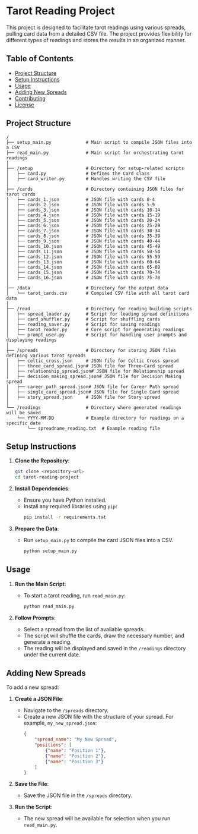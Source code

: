 # Tarot Reading Project

This project is designed to facilitate tarot readings using various spreads, pulling card data from a detailed CSV file. The project provides flexibility for different types of readings and stores the results in an organized manner.

## Table of Contents

- [Project Structure](#project-structure)
- [Setup Instructions](#setup-instructions)
- [Usage](#usage)
- [Adding New Spreads](#adding-new-spreads)
- [Contributing](#contributing)
- [License](#license)

## Project Structure

```
/
├── setup_main.py             # Main script to compile JSON files into a CSV
├── read_main.py              # Main script for orchestrating tarot readings
│
├── /setup                    # Directory for setup-related scripts
│   ├── card.py               # Defines the Card class
│   ├── card_writer.py        # Handles writing the CSV file
│
├── /cards                    # Directory containing JSON files for tarot cards
│   ├── cards_1.json          # JSON file with cards 0-4
│   ├── cards_2.json          # JSON file with cards 5-9
│   ├── cards_3.json          # JSON file with cards 10-14
│   ├── cards_4.json          # JSON file with cards 15-19
│   ├── cards_5.json          # JSON file with cards 20-24
│   ├── cards_6.json          # JSON file with cards 25-29
│   ├── cards_7.json          # JSON file with cards 30-34
│   ├── cards_8.json          # JSON file with cards 35-39
│   ├── cards_9.json          # JSON file with cards 40-44
│   ├── cards_10.json         # JSON file with cards 45-49
│   ├── cards_11.json         # JSON file with cards 50-54
│   ├── cards_12.json         # JSON file with cards 55-59
│   ├── cards_13.json         # JSON file with cards 60-64
│   ├── cards_14.json         # JSON file with cards 65-69
│   ├── cards_15.json         # JSON file with cards 70-74
│   ├── cards_16.json         # JSON file with cards 75-78
│
├── /data                     # Directory for the output data
│   └── tarot_cards.csv       # Compiled CSV file with all tarot card data
│
├── /read                     # Directory for reading building scripts
│   ├── spread_loader.py      # Script for loading spread definitions
│   ├── card_shuffler.py      # Script for shuffling cards
│   ├── reading_saver.py      # Script for saving readings
│   ├── tarot_reader.py       # Core script for generating readings
│   └── prompt_user.py        # Script for handling user prompts and displaying readings
│
├── /spreads                  # Directory for storing JSON files defining various tarot spreads
│   ├── celtic_cross.json     # JSON file for Celtic Cross spread
│   ├── three_card_spread.json# JSON file for Three-Card spread
│   ├── relationship_spread.json# JSON file for Relationship spread
│   ├── decision_making_spread.json# JSON file for Decision Making spread
│   ├── career_path_spread.json# JSON file for Career Path spread
│   ├── single_card_spread.json# JSON file for Single Card spread
│   ├── story_spread.json     # JSON file for Story spread
│
└── /readings                 # Directory where generated readings will be saved
    └── YYYY-MM-DD            # Example directory for readings on a specific date
        └── spreadname_reading.txt  # Example reading file
```

## Setup Instructions

1. **Clone the Repository**:
   ```sh
   git clone <repository-url>
   cd tarot-reading-project
   ```

2. **Install Dependencies**:
   - Ensure you have Python installed.
   - Install any required libraries using `pip`:
     ```sh
     pip install -r requirements.txt
     ```

3. **Prepare the Data**:
   - Run `setup_main.py` to compile the card JSON files into a CSV.
     ```sh
     python setup_main.py
     ```

## Usage

1. **Run the Main Script**:
   - To start a tarot reading, run `read_main.py`:
     ```sh
     python read_main.py
     ```

2. **Follow Prompts**:
   - Select a spread from the list of available spreads.
   - The script will shuffle the cards, draw the necessary number, and generate a reading.
   - The reading will be displayed and saved in the `/readings` directory under the current date.

## Adding New Spreads

To add a new spread:

1. **Create a JSON File**:
   - Navigate to the `/spreads` directory.
   - Create a new JSON file with the structure of your spread. For example, `my_new_spread.json`:
     ```json
     {
         "spread_name": "My New Spread",
         "positions": [
             {"name": "Position 1"},
             {"name": "Position 2"},
             {"name": "Position 3"}
         ]
     }
     ```

2. **Save the File**:
   - Save the JSON file in the `/spreads` directory.

3. **Run the Script**:
   - The new spread will be available for selection when you run `read_main.py`.
